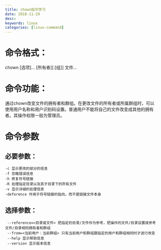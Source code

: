 ```yaml
---
title: chown指令学习
date: 2018-11-29 
desc:
keywords: linux
categories: [linux-command]
---
```

# 命令格式：

chown [选项]... [所有者][:[组]] 文件...

# 命令功能：

通过chown改变文件的拥有者和群组。在更改文件的所有者或所属群组时，可以使用用户名称和用户识别码设置。普通用户不能将自己的文件改变成其他的拥有者。其操作权限一般为管理员。

# 命令参数

## 必要参数：

    -c 显示更改的部分的信息
    -f 忽略错误信息
    -h 修复符号链接
    -R 处理指定目录以及其子目录下的所有文件
    -v 显示详细的处理信息
    -deference 作用于符号链接的指向，而不是链接文件本身
    
## 选择参数：

     --reference=<目录或文件> 把指定的目录/文件作为参考，把操作的文件/目录设置成参考文件/目录相同拥有者和群组
     --from=<当前用户：当前群组> 只有当前用户和群组跟指定的用户和群组相同时才进行改变
     --help 显示帮助信息
     --version 显示版本信息

